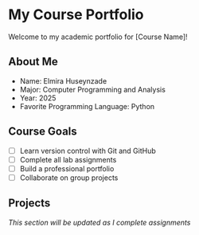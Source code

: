 # My Course Portfolio

Welcome to my academic portfolio for [Course Name]!

## About Me
- Name: Elmira Huseynzade
- Major: Computer Programming and Analysis
- Year: 2025
- Favorite Programming Language: Python

## Course Goals
- [ ] Learn version control with Git and GitHub
- [ ] Complete all lab assignments
- [ ] Build a professional portfolio
- [ ] Collaborate on group projects

## Projects
*This section will be updated as I complete assignments*

